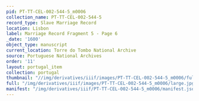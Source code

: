 ```yaml
---
pid: PT-TT-CEL-002-544-5_m0006
collection_name: PT-TT-CEL-002-544-5
record_type: Slave Marriage Record
location: Lisbon
label: Marriage Record Fragment 5 - Page 6
_date: '1600'
object_type: manuscript
current_location: Torre do Tombo National Archive
source: Portuguese National Archives
order: '11'
layout: portugal_item
collection: portugal
thumbnail: "//img/derivatives/iiif/images/PT-TT-CEL-002-544-5_m0006/full/250,/0/default.jpg"
full: "/img/derivatives/iiif/images/PT-TT-CEL-002-544-5_m0006/large.jpg"
manifest: "/img/derivatives/iiif/PT-TT-CEL-002-544-5_m0006/manifest.json"
---
```

